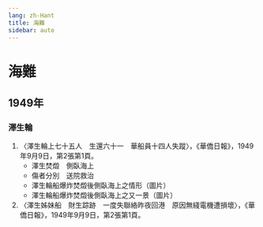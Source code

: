 ```yaml
---
lang: zh-Hant
title: 海難
sidebar: auto
---
```


# 海難
## 1949年
### 澤生輪
1. 〈澤生輪上七十五人　生還六十一　華船員十四人失蹤〉，《華僑日報》，1949年9月9日，第2張第1頁。
    - 澤生焚燬　側臥海上
    - 傷者分別　送院救治
    - 澤生輪船爆炸焚燬後側臥海上之情形（圖片）
    - 澤生輪船爆炸焚燬後側臥海上之又一景（圖片）
2. 〈澤生姊妹船　財生踪跡　一度失聯絡昨夜回港　原因無綫電機遭損壞〉，《華僑日報》，1949年9月9日，第2張第1頁。